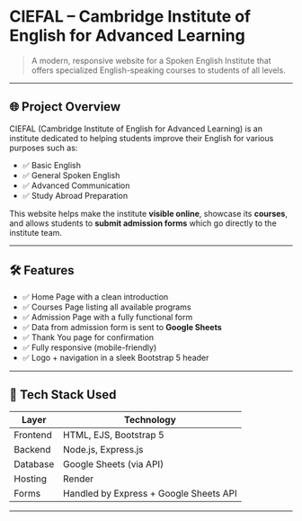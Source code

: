# CIEFAL – Cambridge Institute of English for Advanced Learning

> A modern, responsive website for a Spoken English Institute that offers specialized English-speaking courses to students of all levels.

---

## 🌐 Project Overview

CIEFAL (Cambridge Institute of English for Advanced Learning) is an institute dedicated to helping students improve their English for various purposes such as:

- ✅ Basic English
- ✅ General Spoken English
- ✅ Advanced Communication
- ✅ Study Abroad Preparation

This website helps make the institute **visible online**, showcase its **courses**, and allows students to **submit admission forms** which go directly to the institute team.

---

## 🛠️ Features

- ✅ Home Page with a clean introduction
- ✅ Courses Page listing all available programs
- ✅ Admission Page with a fully functional form
- ✅ Data from admission form is sent to **Google Sheets**
- ✅ Thank You page for confirmation
- ✅ Fully responsive (mobile-friendly)
- ✅ Logo + navigation in a sleek Bootstrap 5 header

---

## 🧰 Tech Stack Used

| Layer    | Technology                             |
| -------- | -------------------------------------- |
| Frontend | HTML, EJS, Bootstrap 5                 |
| Backend  | Node.js, Express.js                    |
| Database | Google Sheets (via API)                |
| Hosting  | Render                                 |
| Forms    | Handled by Express + Google Sheets API |

---
